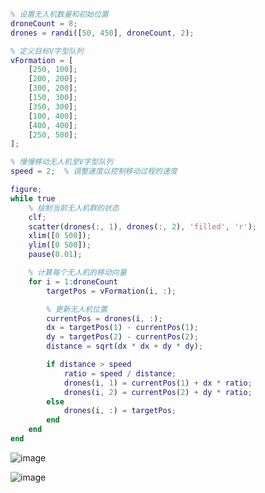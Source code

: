 
```matlab
% 设置无人机数量和初始位置
droneCount = 8;
drones = randi([50, 450], droneCount, 2);

% 定义目标V字型队列
vFormation = [
    [250, 100];
    [200, 200];
    [300, 200];
    [150, 300];
    [350, 300];
    [100, 400];
    [400, 400];
    [250, 500];
];

% 慢慢移动无人机至V字型队列
speed = 2;  % 调整速度以控制移动过程的速度

figure;
while true
    % 绘制当前无人机群的状态
    clf;
    scatter(drones(:, 1), drones(:, 2), 'filled', 'r');
    xlim([0 500]);
    ylim([0 500]);
    pause(0.01);

    % 计算每个无人机的移动向量
    for i = 1:droneCount
        targetPos = vFormation(i, :);

        % 更新无人机位置
        currentPos = drones(i, :);
        dx = targetPos(1) - currentPos(1);
        dy = targetPos(2) - currentPos(2);
        distance = sqrt(dx * dx + dy * dy);

        if distance > speed
            ratio = speed / distance;
            drones(i, 1) = currentPos(1) + dx * ratio;
            drones(i, 2) = currentPos(2) + dy * ratio;
        else
            drones(i, :) = targetPos;
        end
    end
end
```
![image](https://github.com/LQepoch/Robotic_Fish_Matlab_Test/assets/43512109/185b7393-054a-4402-9db5-8c91e36e97e1)

![image](https://github.com/LQepoch/Robotic_Fish_Matlab_Test/assets/43512109/a0ca8062-3f26-440d-a803-67618fcae788)
